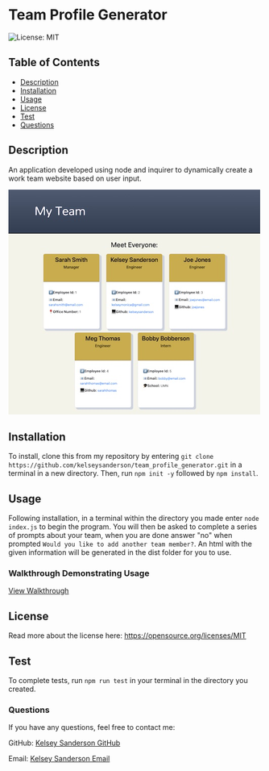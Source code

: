 
# Team Profile Generator

![License: MIT](https://img.shields.io/badge/License-MIT-yellow.svg)

## Table of Contents
* [Description](README.md#Description)
* [Installation](README.md#Installation)
* [Usage](README.md#Usage)
* [License](README.md#License)
* [Test](README.md#Test)
* [Questions](README.md#Questions)

## Description
An application developed using node and inquirer to dynamically create a work team website based on user input.

![Kelsey Sanderson Portfolio Screencapture](./images/screencapture.jpg)

## Installation
To install, clone this from my repository by entering `git clone https://github.com/kelseysanderson/team_profile_generator.git` in a terminal in a new directory. Then, run `npm init -y` followed by `npm install`. 

## Usage
Following installation, in a terminal within the directory you made enter `node index.js` to begin the program. You will then be asked to complete a series of prompts about your team, when you are done answer "no" when prompted `Would you like to add another team member?`. An html with the given information will be generated in the dist folder for you to use. 

### Walkthrough Demonstrating Usage
[View Walkthrough](https://drive.google.com/file/d/1kq9gSrCoNTn7EK1DvaAcbQcfxXq1c0TY/view)
## License
Read more about the license here:
https://opensource.org/licenses/MIT

## Test
To complete tests, run `npm run test` in your terminal in the directory you created.

### Questions
If you have any questions, feel free to contact me:

GitHub: [Kelsey Sanderson GitHub](https://github.com/kelseysanderson)

Email:  [Kelsey Sanderson Email](mailto:kelseymonica@gmail.com)
